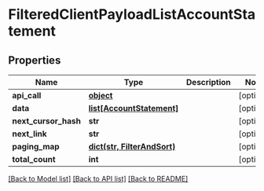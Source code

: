 # FilteredClientPayloadListAccountStatement

## Properties
Name | Type | Description | Notes
------------ | ------------- | ------------- | -------------
**api_call** | [**object**](.md) |  | [optional] 
**data** | [**list[AccountStatement]**](AccountStatement.md) |  | [optional] 
**next_cursor_hash** | **str** |  | [optional] 
**next_link** | **str** |  | [optional] 
**paging_map** | [**dict(str, FilterAndSort)**](FilterAndSort.md) |  | [optional] 
**total_count** | **int** |  | [optional] 

[[Back to Model list]](../README.md#documentation-for-models) [[Back to API list]](../README.md#documentation-for-api-endpoints) [[Back to README]](../README.md)


